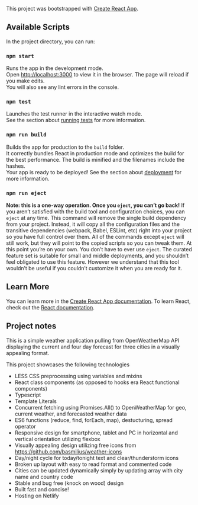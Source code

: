 
This project was bootstrapped with [Create React App](https://github.com/facebook/create-react-app).

## Available Scripts
In the project directory, you can run:

### `npm start`
Runs the app in the development mode.\
Open [http://localhost:3000](http://localhost:3000) to view it in the browser.
The page will reload if you make edits.\
You will also see any lint errors in the console.

### `npm test`
Launches the test runner in the interactive watch mode.\
See the section about [running tests](https://facebook.github.io/create-react-app/docs/running-tests) for more information.

### `npm run build`
Builds the app for production to the `build` folder.\
It correctly bundles React in production mode and optimizes the build for the best performance.
The build is minified and the filenames include the hashes.\
Your app is ready to be deployed!
See the section about [deployment](https://facebook.github.io/create-react-app/docs/deployment) for more information.

### `npm run eject`
**Note: this is a one-way operation. Once you `eject`, you can’t go back!**
If you aren’t satisfied with the build tool and configuration choices, you can `eject` at any time. This command will remove the single build dependency from your project.
Instead, it will copy all the configuration files and the transitive dependencies (webpack, Babel, ESLint, etc) right into your project so you have full control over them. All of the commands except `eject` will still work, but they will point to the copied scripts so you can tweak them. At this point you’re on your own.
You don’t have to ever use `eject`. The curated feature set is suitable for small and middle deployments, and you shouldn’t feel obligated to use this feature. However we understand that this tool wouldn’t be useful if you couldn’t customize it when you are ready for it.

## Learn More
You can learn more in the [Create React App documentation](https://facebook.github.io/create-react-app/docs/getting-started).
To learn React, check out the [React documentation](https://reactjs.org/).

## Project notes
This is a simple weather application pulling from OpenWeatherMap API displaying the current and four day forecast for three cities in a visually appealing format.

This project showcases the following technologies
- LESS CSS preprocessing using variables and mixins
- React class components (as opposed to hooks era React functional components)
- Typescript
- Template Literals
- Concurrent fetching using Promises.All() to OpenWeatherMap for geo, current weather, and forecasted weather data
- ES6 functions (reduce, find, forEach, map), destucturing, spread operator
- Responsive design for smartphone, tablet and PC in horizontal and vertical orientation utilizing flexbox
- Visually appealing design utilizing free icons from https://github.com/basmilius/weather-icons
- Day/night cycle for today/tonight text and clear/thunderstorm icons
- Broken up layout with easy to read format and commented code
- Cities can be updated dynamically simply by updating array with city name and country code
- Stable and bug free (knock on wood) design
- Built fast and concise!
- Hosting on Netlify

